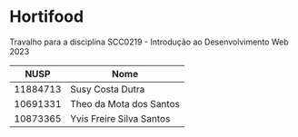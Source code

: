 # Hortifood

Travalho para a disciplina SCC0219 - Introdução ao Desenvolvimento Web 2023

| NUSP          | Nome                           |
| ------------- | ------------------------------ |
| 11884713      | Susy Costa Dutra               |
| 10691331      | Theo da Mota dos Santos        |
| 10873365      | Yvis Freire Silva Santos       |

